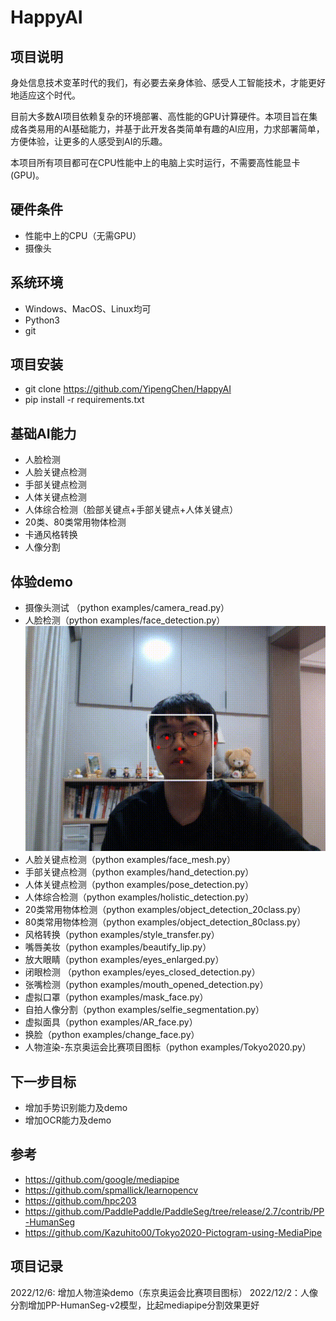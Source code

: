 # HappyAI

## 项目说明
身处信息技术变革时代的我们，有必要去亲身体验、感受人工智能技术，才能更好地适应这个时代。

目前大多数AI项目依赖复杂的环境部署、高性能的GPU计算硬件。本项目旨在集成各类易用的AI基础能力，并基于此开发各类简单有趣的AI应用，力求部署简单，方便体验，让更多的人感受到AI的乐趣。

本项目所有项目都可在CPU性能中上的电脑上实时运行，不需要高性能显卡(GPU)。

## 硬件条件
* 性能中上的CPU（无需GPU）
* 摄像头

## 系统环境
* Windows、MacOS、Linux均可
* Python3
* git

## 项目安装
* git clone https://github.com/YipengChen/HappyAI
* pip install -r requirements.txt

## 基础AI能力
* 人脸检测
* 人脸关键点检测
* 手部关键点检测
* 人体关键点检测
* 人体综合检测（脸部关键点+手部关键点+人体关键点）
* 20类、80类常用物体检测
* 卡通风格转换
* 人像分割

## 体验demo
* 摄像头测试 （python examples/camera_read.py）
* 人脸检测（python examples/face_detection.py）
![image](https://github.com/YipengChen/HappyAI/blob/main/docs/gifs/face_detection.gif)
* 人脸关键点检测（python examples/face_mesh.py）
* 手部关键点检测（python examples/hand_detection.py）
* 人体关键点检测（python examples/pose_detection.py）
* 人体综合检测（python examples/holistic_detection.py）
* 20类常用物体检测（python examples/object_detection_20class.py）
* 80类常用物体检测（python examples/object_detection_80class.py）
* 风格转换（python examples/style_transfer.py）
* 嘴唇美妆（python examples/beautify_lip.py）
* 放大眼睛（python examples/eyes_enlarged.py）
* 闭眼检测 （python examples/eyes_closed_detection.py）
* 张嘴检测（python examples/mouth_opened_detection.py）
* 虚拟口罩（python examples/mask_face.py）
* 自拍人像分割（python examples/selfie_segmentation.py）
* 虚拟面具（python examples/AR_face.py）
* 换脸（python examples/change_face.py）
* 人物渲染-东京奥运会比赛项目图标（python examples/Tokyo2020.py）

## 下一步目标
* 增加手势识别能力及demo
* 增加OCR能力及demo

## 参考
* https://github.com/google/mediapipe
* https://github.com/spmallick/learnopencv
* https://github.com/hpc203
* https://github.com/PaddlePaddle/PaddleSeg/tree/release/2.7/contrib/PP-HumanSeg
* https://github.com/Kazuhito00/Tokyo2020-Pictogram-using-MediaPipe

## 项目记录
2022/12/6: 增加人物渲染demo（东京奥运会比赛项目图标）
2022/12/2：人像分割增加PP-HumanSeg-v2模型，比起mediapipe分割效果更好
